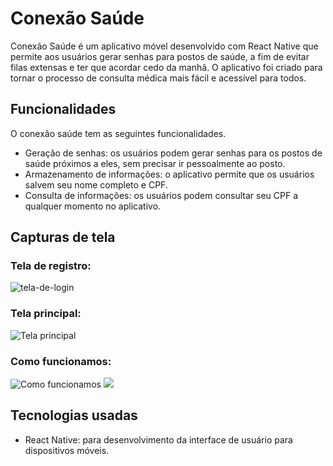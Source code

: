 # Conexão Saúde

Conexão Saúde é um aplicativo móvel desenvolvido com React Native que permite aos usuários gerar senhas para postos de saúde, a fim de evitar filas extensas e ter que acordar cedo da manhã. O aplicativo foi criado para tornar o processo de consulta médica mais fácil e acessível para todos.

## Funcionalidades

O conexão saúde tem as seguintes funcionalidades.

- Geração de senhas: os usuários podem gerar senhas para os postos de saúde próximos a eles, sem precisar ir pessoalmente ao posto.
- Armazenamento de informações: o aplicativo permite que os usuários salvem seu nome completo e CPF.
- Consulta de informações: os usuários podem consultar seu CPF a qualquer momento no aplicativo.

## Capturas de tela

### Tela de registro:

![tela-de-login](https://user-images.githubusercontent.com/102876176/232597164-dcbbbf17-8f36-4a43-a20f-427da401c3dd.jpg)

### Tela principal:

![Tela principal](https://i.imgur.com/joxYxFe)

### Como funcionamos:

![Como funcionamos](https://i.imgur.com/9mFr5mx)
![](https://i.imgur.com/9kE2aTj)

## Tecnologias usadas

- React Native: para desenvolvimento da interface de usuário para dispositivos móveis.
